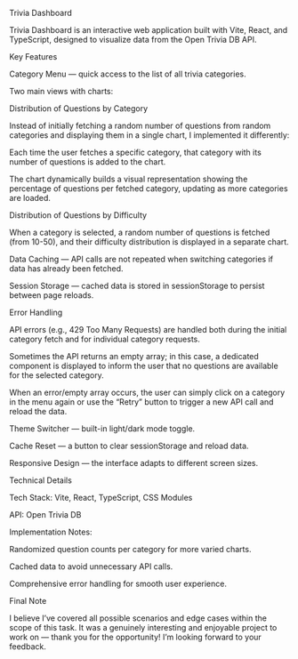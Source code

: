 Trivia Dashboard

Trivia Dashboard is an interactive web application built with Vite, React, and TypeScript, designed to visualize data from the Open Trivia DB API.

Key Features

Category Menu — quick access to the list of all trivia categories.

Two main views with charts:

Distribution of Questions by Category

Instead of initially fetching a random number of questions from random categories and displaying them in a single chart, I implemented it differently:

Each time the user fetches a specific category, that category with its number of questions is added to the chart.

The chart dynamically builds a visual representation showing the percentage of questions per fetched category, updating as more categories are loaded.

Distribution of Questions by Difficulty

When a category is selected, a random number of questions is fetched (from 10-50), and their difficulty distribution is displayed in a separate chart.


Data Caching — API calls are not repeated when switching categories if data has already been fetched.

Session Storage — cached data is stored in sessionStorage to persist between page reloads.


Error Handling

API errors (e.g., 429 Too Many Requests) are handled both during the initial category fetch and for individual category requests.

Sometimes the API returns an empty array; in this case, a dedicated component is displayed to inform the user that no questions are available for the selected category.

When an error/empty array occurs, the user can simply click on a category in the menu again or use the “Retry” button to trigger a new API call and reload the data.


Theme Switcher — built-in light/dark mode toggle.

Cache Reset — a button to clear sessionStorage and reload data.

Responsive Design — the interface adapts to different screen sizes.

Technical Details

Tech Stack: Vite, React, TypeScript, CSS Modules

API: Open Trivia DB

Implementation Notes:

Randomized question counts per category for more varied charts.

Cached data to avoid unnecessary API calls.

Comprehensive error handling for smooth user experience.


Final Note

I believe I’ve covered all possible scenarios and edge cases within the scope of this task.
It was a genuinely interesting and enjoyable project to work on — thank you for the opportunity!
I’m looking forward to your feedback.